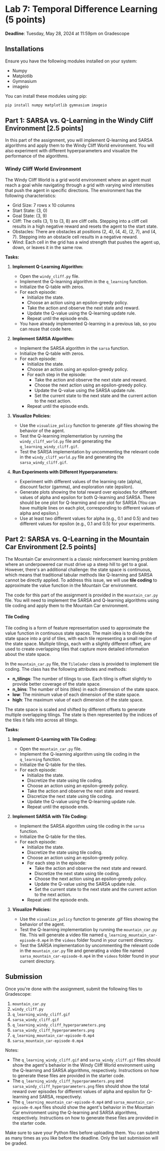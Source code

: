 # Lab 7: Temporal Difference Learning (5 points)

**Deadline**: Tuesday, May 28, 2024 at 11:59pm on Gradescope

## Installations

Ensure you have the following modules installed on your system:

* Numpy
* Matplotlib
* Gymnasium
* imageio

You can install these modules using pip:

```bash
pip install numpy matplotlib gymnasium imageio
```

## Part 1: SARSA vs. Q-Learning in the Windy Cliff Environment [2.5 points]

In this part of the assignment, you will implement Q-learning and SARSA algorithms and apply them to the Windy Cliff World environment. You will also experiment with different hyperparameters and visualize the performance of the algorithms.

### Windy Cliff World Environment

The Windy Cliff World is a grid world environment where an agent must reach a goal while navigating through a grid with varying wind intensities that push the agent in specific directions. The environment has the following characteristics:
- Grid Size: 7 rows x 10 columns
- Start State: (3, 0)
- Goal State: (3, 9)
- Cliff: The cells (3, 1) to (3, 8) are cliff cells. Stepping into a cliff cell results in a high negative reward and resets the agent to the start state.
- Obstacles: There are obstacles at positions (2, 4), (4, 4), (2, 7), and (4, 7). Stepping into an obstacle cell results in a negative reward.
- Wind: Each cell in the grid has a wind strength that pushes the agent up, down, or leaves it in the same row.

**Tasks:**

1. **Implement Q-Learning Algorithm:**
   - Open the `windy_cliff.py` file.
   - Implement the Q-learning algorithm in the `q_learning` function.
   - Initialize the Q-table with zeros.
   - For each episode:
     - Initialize the state.
     - Choose an action using an epsilon-greedy policy.
     - Take the action and observe the next state and reward.
     - Update the Q-value using the Q-learning update rule.
     - Repeat until the episode ends.
   - You have already implemented Q-learning in a previous lab, so you can reuse that code here.

2. **Implement SARSA Algorithm:**
   - Implement the SARSA algorithm in the `sarsa` function.
   - Initialize the Q-table with zeros.
   - For each episode:
     - Initialize the state.
     - Choose an action using an epsilon-greedy policy.
     - For each step in the episode:
       - Take the action and observe the next state and reward.
       - Choose the next action using an epsilon-greedy policy.
       - Update the Q-value using the SARSA update rule.
       - Set the current state to the next state and the current action to the next action.
     - Repeat until the episode ends.

3. **Visualize Policies:**
   - Use the `visualize_policy` function to generate .gif files showing the behavior of the agent.
   - Test the Q-learning implementation by running the `windy_cliff_world.py` file and generating the `q_learning_windy_cliff.gif`.
   - Test the SARSA implementation by uncommenting the relevant code in the `windy_cliff_world.py` file and generating the `sarsa_windy_cliff.gif`.

4. **Run Experiments with Different Hyperparameters:**
   - Experiment with different values of the learning rate (alpha), discount factor (gamma), and exploration rate (epsilon).
   - Generate plots showing the total reward over episodes for different values of alpha and epsilon for both Q-learning and SARSA. There should be one plot for Q-learning and one plot for SARSA (You can have multiple lines on each plot, corresponding to different values of alpha and epsilon.)
   - Use at least two different values for alpha (e.g., 0.1 and 0.5) and two different values for epsilon (e.g., 0.1 and 0.5) for your experiments.

## Part 2: SARSA vs. Q-Learning in the Mountain Car Environment [2.5 points]

The Mountain Car environment is a classic reinforcement learning problem where an underpowered car must drive up a steep hill to get to a goal. However, there's an additional challenge: the state space is continuous, which means that traditional tabular methods like Q-learning and SARSA cannot be directly applied. To address this issue, we will use **tile coding** to approximate the value function in the Mountain Car environment.

The code for this part of the assignment is provided in the `mountain_car.py` file. You will need to implement the SARSA and Q-learning algorithms using tile coding and apply them to the Mountain Car environment.

#### Tile Coding

Tile coding is a form of feature representation used to approximate the value function in continuous state spaces. The main idea is to divide the state space into a grid of tiles, with each tile representing a small region of the state space. Multiple tilings, each with a slightly different offset, are used to create overlapping tiles that capture more detailed information about the state space.

In the `mountain_car.py` file, the `TileCoder` class is provided to implement tile coding. The class has the following attributes and methods:

- **n_tilings**: The number of tilings to use. Each tiling is offset slightly to provide better coverage of the state space.
- **n_bins**: The number of bins (tiles) in each dimension of the state space.
- **low**: The minimum value of each dimension of the state space.
- **high**: The maximum value of each dimension of the state space.

The state space is scaled and shifted by different offsets to generate multiple overlapping tilings. The state is then represented by the indices of the tiles it falls into across all tilings.

**Tasks:** 

1. **Implement Q-Learning with Tile Coding:**
   - Open the `mountain_car.py` file.
   - Implement the Q-learning algorithm using tile coding in the `q_learning` function.
   - Initialize the Q-table for the tiles.
   - For each episode:
     - Initialize the state.
     - Discretize the state using tile coding.
     - Choose an action using an epsilon-greedy policy.
     - Take the action and observe the next state and reward.
     - Discretize the next state using tile coding.
     - Update the Q-value using the Q-learning update rule.
     - Repeat until the episode ends.

2. **Implement SARSA with Tile Coding:**
   - Implement the SARSA algorithm using tile coding in the `sarsa` function.
   - Initialize the Q-table for the tiles.
   - For each episode:
     - Initialize the state.
     - Discretize the state using tile coding.
     - Choose an action using an epsilon-greedy policy.
     - For each step in the episode:
       - Take the action and observe the next state and reward.
       - Discretize the next state using tile coding.
       - Choose the next action using an epsilon-greedy policy.
       - Update the Q-value using the SARSA update rule.
       - Set the current state to the next state and the current action to the next action.
     - Repeat until the episode ends.

3. **Visualize Policies:**
   - Use the `visualize_policy` function to generate .gif files showing the behavior of the agent.
   - Test the Q-learning implementation by running the `mountain_car.py` file. This will generate a video file named `q_learning_mountain_car-episode-0.mp4` in the `videos` folder found in your current directory.
   - Test the SARSA implementation by uncommenting the relevant code in the `mountain_car.py` file and generating a video file named `sarsa_mountain_car-episode-0.mp4` in the `videos` folder found in your current directory.

## Submission

Once you're done with the assignment, submit the following files to Gradescope:

1. `mountain_car.py`
2. `windy_cliff.py`
3. `q_learning_windy_cliff.gif`
4. `sarsa_windy_cliff.gif`
5. `q_learning_windy_cliff_hyperparameters.png`
6. `sarsa_windy_cliff_hyperparameters.png`
7. `q_learning_mountain_car-episode-0.mp4`
8. `sarsa_mountain_car-episode-0.mp4`

Notes:

* The `q_learning_windy_cliff.gif` and `sarsa_windy_cliff.gif` files should show the agent's behavior in the Windy Cliff World environment using the Q-learning and SARSA algorithms, respectively. Instructions on how to generate these files are provided in the starter code. 
* The `q_learning_windy_cliff_hyperparameters.png` and `sarsa_windy_cliff_hyperparameters.png` files should show the total reward over episodes for different values of alpha and epsilon for Q-learning and SARSA, respectively.
* The `q_learning_mountain_car-episode-0.mp4` and `sarsa_mountain_car-episode-0.mp4` files should show the agent's behavior in the Mountain Car environment using the Q-learning and SARSA algorithms, respectively. Instructions on how to generate these files are provided in the starter code.

Make sure to save your Python files before uploading them. You can submit as many times as you like before the deadline. Only the last submission will be graded.